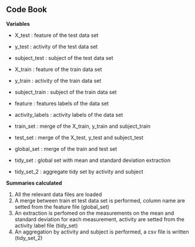 ## Code Book

**Variables**

- X_test : feature of the test data set
- y_test : activity of the test data set
- subject_test : subject of the test data set
- X_train : feature of the train data set
- y_train : activity of the train data set
- subject_train : subject of the train data set
- feature : features labels of the data set
- activity_labels : activity labels of the data set

- train_set : merge of the X_train, y_train and subject_train
- test_set : merge of the X_test, y_test and subject_test
- global_set : merge of the train and test set

- tidy_set : global set with mean and standard deviation extraction

- tidy_set_2 : aggregate tidy set by activity and subject

**Summaries calculated**

1. All the relevant data files are loaded
2. A merge between train et test data set is performed, column name are setted from the feature file (global_set)
3. An extraction is perfomed on the measurements on the mean and standard deviation for each measurement, activity are setted from the activity label file (tidy_set)
4. An aggregation by activity and subject is performed, a csv file is written (tidy_set_2)
